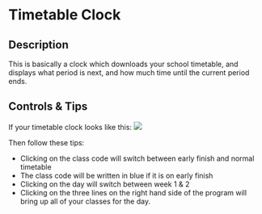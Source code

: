 # Timetable Clock

## Description

This is basically a clock which downloads your school timetable, and displays what period is next, and how much time until the current period ends.

## Controls & Tips
If your timetable clock looks like this:
![](https://i.imgur.com/Wygsbpp.jpg)

Then follow these tips:

* Clicking on the class code will switch between early finish and normal timetable
* The class code will be written in blue if it is on early finish
* Clicking on the day will switch between week 1 & 2
* Clicking on the three lines on the right hand side of the program will bring up all of your classes for the day.
